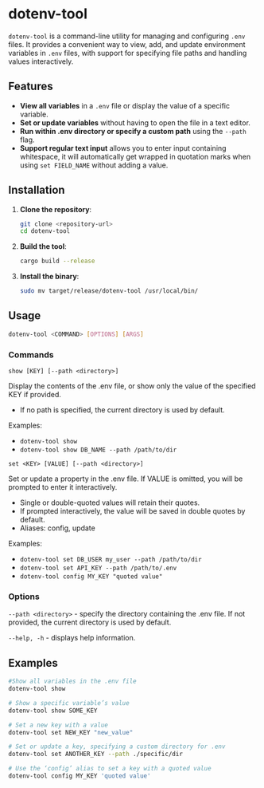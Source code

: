 # dotenv-tool

`dotenv-tool` is a command-line utility for managing and configuring `.env` files. It provides a convenient way to view, add, and update environment variables in `.env` files, with support for specifying file paths and handling values interactively.

## Features

- **View all variables** in a `.env` file or display the value of a specific variable.
- **Set or update variables** without having to open the file in a text editor.
- **Run within .env directory or specify a custom path** using the `--path` flag.
- **Support regular text input** allows you to enter input containing whitespace, it will automatically get wrapped in quotation marks when using `set FIELD_NAME` without adding a value.

## Installation

1. **Clone the repository**:
   ```bash
   git clone <repository-url>
   cd dotenv-tool
   ```
2. **Build the tool**:
   ```bash
   cargo build --release
   ```
3. **Install the binary**:
   ```bash
   sudo mv target/release/dotenv-tool /usr/local/bin/
   ```
   
## Usage
```bash
dotenv-tool <COMMAND> [OPTIONS] [ARGS]
```

### Commands

```
show [KEY] [--path <directory>]
```

Display the contents of the .env file, or show only the value of the specified KEY if provided.

- If no path is specified, the current directory is used by default.

Examples:
  - `dotenv-tool show`
  - `dotenv-tool show DB_NAME --path /path/to/dir`


```
set <KEY> [VALUE] [--path <directory>]
```

Set or update a property in the .env file. If VALUE is omitted, you will be prompted to enter it interactively.

- Single or double-quoted values will retain their quotes.
- If prompted interactively, the value will be saved in double quotes by default.
- Aliases: config, update

Examples:
  - `dotenv-tool set DB_USER my_user --path /path/to/dir`
  - `dotenv-tool set API_KEY --path /path/to/.env`
  - `dotenv-tool config MY_KEY "quoted value"`

### Options
`--path <directory>` - specify the directory containing the .env file. If not provided, the current directory is used by default.

`--help, -h` - displays help information.

## Examples
```bash
#Show all variables in the .env file
dotenv-tool show

# Show a specific variable’s value
dotenv-tool show SOME_KEY

# Set a new key with a value
dotenv-tool set NEW_KEY "new_value"

# Set or update a key, specifying a custom directory for .env
dotenv-tool set ANOTHER_KEY --path ./specific/dir

# Use the ‘config’ alias to set a key with a quoted value
dotenv-tool config MY_KEY 'quoted value'
```